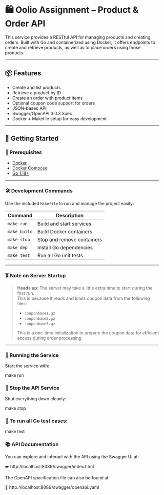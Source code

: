 # 🛍️ Oolio Assignment – Product & Order API

This service provides a RESTful API for managing products and creating orders. Built with Go and containerized using Docker, it offers endpoints to create and retrieve products, as well as to place orders using those products.

---

## 📦 Features

- Create and list products  
- Retrieve a product by ID  
- Create an order with product items  
- Optional coupon code support for orders  
- JSON-based API  
- Swagger/OpenAPI 3.0.3 Spec  
- Docker + Makefile setup for easy development  

---

## 🚀 Getting Started

### 📁 Prerequisites

- [Docker](https://www.docker.com/)  
- [Docker Compose](https://docs.docker.com/compose/)  
- [Go 1.18+](https://go.dev/dl/)

---

### 🛠️ Development Commands

Use the included `Makefile` to run and manage the project easily:

| Command         | Description                     |
|-----------------|---------------------------------|
| `make run`      | Build and start services        |
| `make build`    | Build Docker containers         |
| `make stop`     | Stop and remove containers      |
| `make dep`      | Install Go dependencies         |
| `make test`     | Run all Go unit tests           |

---

### ⏳ Note on Server Startup

> **Heads up:** The server may take a little extra time to start during the first run.  
> This is because it reads and loads coupon data from the following files:
>
> - `couponbase1.gz`  
> - `couponbase2.gz`  
> - `couponbase3.gz`
>
> This is a one-time initialization to prepare the coupon data for efficient access during order processing.

---

### 🐳 Running the Service

Start the service with:

make run

### 🛑 Stop the API Service
Shut everything down cleanly:

make stop

### 🧪 To run all Go test cases:

make test

### 📚 API Documentation

You can explore and interact with the API using the Swagger UI at:

➡️ http://localhost:8089/swagger/index.html

The OpenAPI specification file can also be found at:

📄 http://localhost:8089/swagger/openapi.yaml

